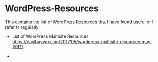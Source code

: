 # WordPress-Resources

This contains the list of WordPress Resources that I have found useful or I refer to regularly.

- List of WordPress Multisite Resources
  https://eastbaywp.com/2017/05/wordpress-multisite-resources-may-2017/
  
- 
